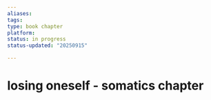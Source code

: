 ```yaml
---
aliases: 
tags: 
type: book chapter
platform: 
status: in progress
status-updated: "20250915"

---
```


# losing oneself - somatics chapter

